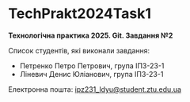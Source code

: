 # TechPrakt2024Task1
**Технологічна практика 2025. Git. Завдання №2**

Список студентів, які виконали завдання:
* Петренко Петро Петрович, група ІПЗ-23-1
* Ліневич Денис Юліанович, група ІПЗ-23-1

Електронна пошта: ipz231_ldyu@student.ztu.edu.ua